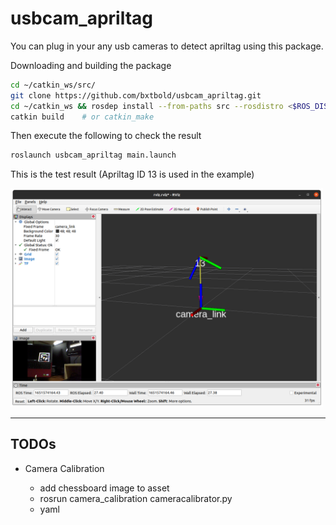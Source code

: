 # usbcam_apriltag

You can plug in your any usb cameras to detect apriltag using this package.

Downloading and building the package

```bash
cd ~/catkin_ws/src/
git clone https://github.com/bxtbold/usbcam_apriltag.git
cd ~/catkin_ws && rosdep install --from-paths src --rosdistro <$ROS_DISTRO> -y
catkin build    # or catkin_make
```
Then execute the following to check the result

```bash
roslaunch usbcam_apriltag main.launch
```

This is the test result (Apriltag ID 13 is used in the example)

<img src="asset/image.png" style="width:500px;"/>

***

## TODOs

- Camera Calibration

    - add chessboard image to asset
    - rosrun camera_calibration cameracalibrator.py
    - yaml